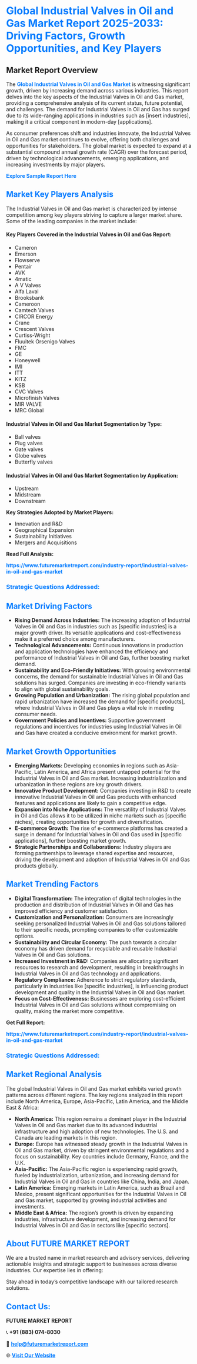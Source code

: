 <h1 style="color: #007BFF;">Global Industrial Valves in Oil and Gas Market Report 2025-2033: Driving Factors, Growth Opportunities, and Key Players</h1>

<section id="overview">
<h2>Market Report Overview</h2>
<p>The <a href="https://www.futuremarketreport.com/industry-report/industrial-valves-in-oil-and-gas-market" style="color: #007BFF; text-decoration: none;"><strong>Global Industrial Valves in Oil and Gas Market</strong></a> is witnessing significant growth, driven by increasing demand across various industries. This report delves into the key aspects of the Industrial Valves in Oil and Gas market, providing a comprehensive analysis of its current status, future potential, and challenges. The demand for Industrial Valves in Oil and Gas has surged due to its wide-ranging applications in industries such as [insert industries], making it a critical component in modern-day [applications].</p>
<p>As consumer preferences shift and industries innovate, the Industrial Valves in Oil and Gas market continues to evolve, offering both challenges and opportunities for stakeholders. The global market is expected to expand at a substantial compound annual growth rate (CAGR) over the forecast period, driven by technological advancements, emerging applications, and increasing investments by major players.</p>
</section>

<section id="overview">
<p><a href="https://www.futuremarketreport.com/request-sample/reportId=63322" style="color: #007BFF; text-decoration: none;"><strong>Explore Sample Report Here</strong></a></p>
</section>

<section id="key-players">
<h2 style="color: #007BFF;">Market Key Players Analysis</h2>
<p>The Industrial Valves in Oil and Gas market is characterized by intense competition among key players striving to capture a larger market share. Some of the leading companies in the market include:</p>
<h4>Key Players Covered in the Industrial Valves in Oil and Gas Report:</h4>
<ul><li>Cameron</li><li>Emerson</li><li>Flowserve</li><li>Pentair</li><li>AVK</li><li>4matic</li><li>A V Valves</li><li>Alfa Laval</li><li>Brooksbank</li><li>Cameroon</li><li>Camtech Valves</li><li>CIRCOR Energy</li><li>Crane</li><li>Crescent Valves</li><li>Curtiss-Wright</li><li>Fluuitek Orsenigo Valves</li><li>FMC</li><li>GE</li><li>Honeywell</li><li>IMI</li><li>ITT</li><li>KITZ</li><li>KSB</li><li>CVC Valves</li><li>Microfinish Valves</li><li>MIR VALVE</li><li>MRC Global</li></ul>
<h4>Industrial Valves in Oil and Gas Market Segmentation by Type:</h4>
<ul><li>Ball valves</li><li>Plug valves</li><li>Gate valves</li><li>Globe valves</li><li>Butterfly valves</li></ul>

<h4>Industrial Valves in Oil and Gas Market Segmentation by Application:</h4>
<ul><li>Upstream</li><li>Midstream</li><li>Downstream</li></ul>
<p><strong>Key Strategies Adopted by Market Players:</strong></p>
<ul>
<li>Innovation and R&D</li>
<li>Geographical Expansion</li>
<li>Sustainability Initiatives</li>
<li>Mergers and Acquisitions</li>
</ul>
</section>

<section>
<p><strong>Read Full Analysis: </strong></p><a href="https://www.futuremarketreport.com/industry-report/industrial-valves-in-oil-and-gas-market" style="color: #007BFF; text-decoration: none;"><strong>https://www.futuremarketreport.com/industry-report/industrial-valves-in-oil-and-gas-market</strong></a>
<h3 style="color: #007BFF;">Strategic Questions Addressed:</h3>
</section>

<section id="driving-factors">
<h2 style="color: #007BFF;">Market Driving Factors</h2>
<ul>
<li><strong>Rising Demand Across Industries:</strong> The increasing adoption of Industrial Valves in Oil and Gas in industries such as [specific industries] is a major growth driver. Its versatile applications and cost-effectiveness make it a preferred choice among manufacturers.</li>
<li><strong>Technological Advancements:</strong> Continuous innovations in production and application technologies have enhanced the efficiency and performance of Industrial Valves in Oil and Gas, further boosting market demand.</li>
<li><strong>Sustainability and Eco-Friendly Initiatives:</strong> With growing environmental concerns, the demand for sustainable Industrial Valves in Oil and Gas solutions has surged. Companies are investing in eco-friendly variants to align with global sustainability goals.</li>
<li><strong>Growing Population and Urbanization:</strong> The rising global population and rapid urbanization have increased the demand for [specific products], where Industrial Valves in Oil and Gas plays a vital role in meeting consumer needs.</li>
<li><strong>Government Policies and Incentives:</strong> Supportive government regulations and incentives for industries using Industrial Valves in Oil and Gas have created a conducive environment for market growth.</li>
</ul>
</section>

<section id="growth-opportunities">
<h2 style="color: #007BFF;">Market Growth Opportunities</h2>
<ul>
<li><strong>Emerging Markets:</strong> Developing economies in regions such as Asia-Pacific, Latin America, and Africa present untapped potential for the Industrial Valves in Oil and Gas market. Increasing industrialization and urbanization in these regions are key growth drivers.</li>
<li><strong>Innovative Product Development:</strong> Companies investing in R&D to create innovative Industrial Valves in Oil and Gas products with enhanced features and applications are likely to gain a competitive edge.</li>
<li><strong>Expansion into Niche Applications:</strong> The versatility of Industrial Valves in Oil and Gas allows it to be utilized in niche markets such as [specific niches], creating opportunities for growth and diversification.</li>
<li><strong>E-commerce Growth:</strong> The rise of e-commerce platforms has created a surge in demand for Industrial Valves in Oil and Gas used in [specific applications], further boosting market growth.</li>
<li><strong>Strategic Partnerships and Collaborations:</strong> Industry players are forming partnerships to leverage shared expertise and resources, driving the development and adoption of Industrial Valves in Oil and Gas products globally.</li>
</ul>
</section>

<section id="trending-factors">
<h2 style="color: #007BFF;">Market Trending Factors</h2>
<ul>
<li><strong>Digital Transformation:</strong> The integration of digital technologies in the production and distribution of Industrial Valves in Oil and Gas has improved efficiency and customer satisfaction.</li>
<li><strong>Customization and Personalization:</strong> Consumers are increasingly seeking personalized Industrial Valves in Oil and Gas solutions tailored to their specific needs, prompting companies to offer customizable options.</li>
<li><strong>Sustainability and Circular Economy:</strong> The push towards a circular economy has driven demand for recyclable and reusable Industrial Valves in Oil and Gas solutions.</li>
<li><strong>Increased Investment in R&D:</strong> Companies are allocating significant resources to research and development, resulting in breakthroughs in Industrial Valves in Oil and Gas technology and applications.</li>
<li><strong>Regulatory Compliance:</strong> Adherence to strict regulatory standards, particularly in industries like [specific industries], is influencing product development and quality in the Industrial Valves in Oil and Gas market.</li>
<li><strong>Focus on Cost-Effectiveness:</strong> Businesses are exploring cost-efficient Industrial Valves in Oil and Gas solutions without compromising on quality, making the market more competitive.</li>
</ul>
</section>

<section>
<p><strong>Get Full Report: </strong></p><a href="https://www.futuremarketreport.com/industry-report/industrial-valves-in-oil-and-gas-market" style="color: #007BFF; text-decoration: none;"><strong>https://www.futuremarketreport.com/industry-report/industrial-valves-in-oil-and-gas-market</strong></a>
<h3 style="color: #007BFF;">Strategic Questions Addressed:</h3>
</section>


<section id="regional-analysis">
<h2 style="color: #007BFF;">Market Regional Analysis</h2>
<p>The global Industrial Valves in Oil and Gas market exhibits varied growth patterns across different regions. The key regions analyzed in this report include North America, Europe, Asia-Pacific, Latin America, and the Middle East & Africa:</p>
<ul>
<li><strong>North America:</strong> This region remains a dominant player in the Industrial Valves in Oil and Gas market due to its advanced industrial infrastructure and high adoption of new technologies. The U.S. and Canada are leading markets in this region.</li>
<li><strong>Europe:</strong> Europe has witnessed steady growth in the Industrial Valves in Oil and Gas market, driven by stringent environmental regulations and a focus on sustainability. Key countries include Germany, France, and the U.K.</li>
<li><strong>Asia-Pacific:</strong> The Asia-Pacific region is experiencing rapid growth, fueled by industrialization, urbanization, and increasing demand for Industrial Valves in Oil and Gas in countries like China, India, and Japan.</li>
<li><strong>Latin America:</strong> Emerging markets in Latin America, such as Brazil and Mexico, present significant opportunities for the Industrial Valves in Oil and Gas market, supported by growing industrial activities and investments.</li>
<li><strong>Middle East & Africa:</strong> The region’s growth is driven by expanding industries, infrastructure development, and increasing demand for Industrial Valves in Oil and Gas in sectors like [specific sectors].</li>
</ul>
</section>

<footer>
<h2 style="color: #007BFF;">About FUTURE MARKET REPORT</h2>
<p>We are a trusted name in market research and advisory services, delivering actionable insights and strategic support to businesses across diverse industries. Our expertise lies in offering:</p>

<p>Stay ahead in today’s competitive landscape with our tailored research solutions.</p>

<h2 style="color: #007BFF;">Contact Us:</h2>
<p><strong>FUTURE MARKET REPORT</strong></p>
<p>📞 <strong>+91 (883) 074-8030</strong></p>
<p>📧 <strong><a href="mailto:help@futuremarketreport.com" style="color: #007BFF;">help@futuremarketreport.com</a></strong></p>
<p>🌐 <strong><a href="https://www.futuremarketreport.com/" style="color: #007BFF;">Visit Our Website</a></strong></p>
</footer>